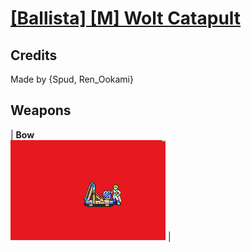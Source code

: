 # [\[Ballista\] \[M\] Wolt Catapult](./)
## Credits

Made by {Spud, Ren_Ookami}

## Weapons

| <b>Bow</b><br/><img alt="Bow animation" src="./5.%20Bow%20(Ballista)/Bow.gif"/> |

